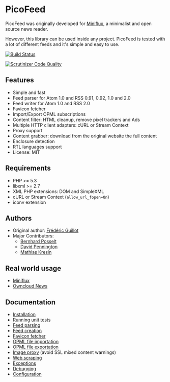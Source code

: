 PicoFeed
========

PicoFeed was originally developed for [Miniflux](http://miniflux.net), a minimalist and open source news reader.

However, this library can be used inside any project.
PicoFeed is tested with a lot of different feeds and it's simple and easy to use.

[![Build Status](https://travis-ci.org/fguillot/picoFeed.svg?branch=master)](https://travis-ci.org/fguillot/picoFeed)

[![Scrutinizer Code Quality](https://scrutinizer-ci.com/g/fguillot/picoFeed/badges/quality-score.png?b=master)](https://scrutinizer-ci.com/g/fguillot/picoFeed/?branch=master)

Features
--------

- Simple and fast
- Feed parser for Atom 1.0 and RSS 0.91, 0.92, 1.0 and 2.0
- Feed writer for Atom 1.0 and RSS 2.0
- Favicon fetcher
- Import/Export OPML subscriptions
- Content filter: HTML cleanup, remove pixel trackers and Ads
- Multiple HTTP client adapters: cURL or Stream Context
- Proxy support
- Content grabber: download from the original website the full content
- Enclosure detection
- RTL languages support
- License: MIT

Requirements
------------

- PHP >= 5.3
- libxml >= 2.7
- XML PHP extensions: DOM and SimpleXML
- cURL or Stream Context (`allow_url_fopen=On`)
- iconv extension

Authors
-------

- Original author: [Frédéric Guillot](http://fredericguillot.com/)
- Major Contributors:
    - [Bernhard Posselt](https://github.com/Raydiation)
    - [David Pennington](https://github.com/Xeoncross)
    - [Mathias Kresin](https://github.com/mkresin)

Real world usage
----------------

- [Miniflux](http://miniflux.net)
- [Owncloud News](https://github.com/owncloud/news)

Documentation
-------------

- [Installation](docs/installation.markdown)
- [Running unit tests](docs/tests.markdown)
- [Feed parsing](docs/feed-parsing.markdown)
- [Feed creation](docs/feed-creation.markdown)
- [Favicon fetcher](docs/favicon.markdown)
- [OPML file importation](docs/opml-import.markdown)
- [OPML file exportation](docs/opml-export.markdown)
- [Image proxy](docs/image-proxy.markdown) (avoid SSL mixed content warnings)
- [Web scraping](docs/grabber.markdown)
- [Exceptions](docs/exceptions.markdown)
- [Debugging](docs/debugging.markdown)
- [Configuration](docs/config.markdown)
